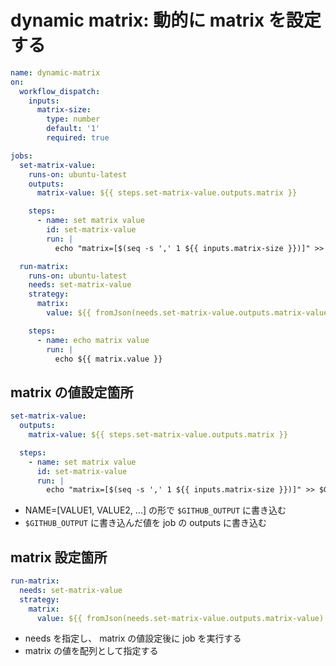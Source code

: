 # dynamic matrix: 動的に matrix を設定する

```yaml
name: dynamic-matrix
on:
  workflow_dispatch:
    inputs:
      matrix-size:
        type: number
        default: '1'
        required: true

jobs:
  set-matrix-value:
    runs-on: ubuntu-latest
    outputs:
      matrix-value: ${{ steps.set-matrix-value.outputs.matrix }}

    steps:
      - name: set matrix value
        id: set-matrix-value
        run: |
          echo "matrix=[$(seq -s ',' 1 ${{ inputs.matrix-size }})]" >> $GITHUB_OUTPUT

  run-matrix:
    runs-on: ubuntu-latest
    needs: set-matrix-value
    strategy:
      matrix:
        value: ${{ fromJson(needs.set-matrix-value.outputs.matrix-value) }}

    steps:
      - name: echo matrix value
        run: |
          echo ${{ matrix.value }}
```

## matrix の値設定箇所

```yaml
set-matrix-value:
  outputs:
    matrix-value: ${{ steps.set-matrix-value.outputs.matrix }}

  steps:
    - name: set matrix value
      id: set-matrix-value
      run: |
        echo "matrix=[$(seq -s ',' 1 ${{ inputs.matrix-size }})]" >> $GITHUB_OUTPUT
```

* NAME=[VALUE1, VALUE2, ...] の形で `$GITHUB_OUTPUT` に書き込む
* `$GITHUB_OUTPUT` に書き込んだ値を job の outputs に書き込む

## matrix 設定箇所

```yaml
run-matrix:
  needs: set-matrix-value
  strategy:
    matrix:
      value: ${{ fromJson(needs.set-matrix-value.outputs.matrix-value) }}
```

* needs を指定し、 matrix の値設定後に job を実行する
* matrix の値を配列として指定する

